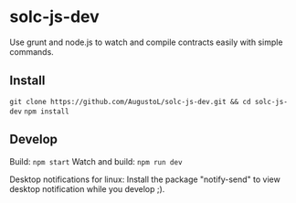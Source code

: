 # solc-js-dev
Use grunt and node.js to watch and compile contracts easily with simple commands.

## Install

`git clone https://github.com/AugustoL/solc-js-dev.git && cd solc-js-dev`
`npm install`

## Develop

Build: `npm start`
Watch and build: `npm run dev`

Desktop notifications for linux: Install the package "notify-send" to view desktop notification while you develop ;).
